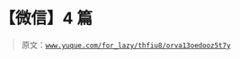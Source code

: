 # 【微信】4 篇

> 原文：[`www.yuque.com/for_lazy/thfiu8/orva13oedooz5t7y`](https://www.yuque.com/for_lazy/thfiu8/orva13oedooz5t7y)

